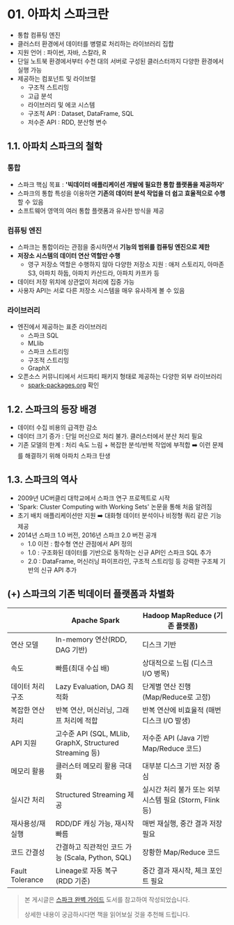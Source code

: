 # 01. 아파치 스파크란

- 통합 컴퓨팅 엔진
- 클러스터 환경에서 데이터를 병렬로 처리하는 라이브러리 집합
- 지원 언어 : 파이썬, 자바, 스칼라, R
- 단일 노트북 환경에서부터 수천 대의 서버로 구성된 클러스터까지 다양한 환경에서 실행 가능
- 제공하는 컴포넌트 및 라이브럴
	- 구조적 스트리밍
	- 고급 분석
	- 라이브러리 및 에코 시스템
	- 구조적 API : Dataset, DataFrame, SQL
	- 저수준 API : RDD, 분산형 변수

## 1.1. 아파치 스파크의 철학

### 통합
- 스파크 핵심 목표 : **'빅데이터 애플리케이션 개발에 필요한 통합 플랫폼을 제공하자'**
- 스파크의 통합 특성을 이용하면 **기존의 데이터 분석 작업을 더 쉽고 효율적으로 수행**할 수 있음
- 소프트웨어 영역의 여러 통합 플랫폼과 유사한 방식을 제공
### 컴퓨팅 엔진
- 스파크는 통합이라는 관점을 중시하면서 **기능의 범위를 컴퓨팅 엔진으로 제한**
- **저장소 시스템의 데이터 연산 역할만 수행**
	- 영구 저장소 역할은 수행하지 않아 다양한 저장소 지원 :
	  애저 스토리지, 아마존 S3, 아파치 하둡, 아파치 카산드라, 아파치 카프카 등
- 데이터 저장 위치에 상관없이 처리에 집중 가능
- 사용자 API는 서로 다른 저장소 시스템을 매우 유사하게 볼 수 있음
### 라이브러리
- 엔진에서 제공하는 표준 라이브러리
	- 스파크 SQL
	- MLlib
	- 스파크 스트리밍
	- 구조적 스트리밍
	- GraphX
- 오픈소스 커뮤니티에서 서드파티 패키지 형태로 제공하는 다양한 외부 라이브러리
	- [spark-packages.org](https://spark-packages.org/) 확인

## 1.2. 스파크의 등장 배경
- 데이터 수집 비용의 급격한 감소
- 데이터 크기 증가 : 단일 머신으로 처리 불가. 클러스터에서 분산 처리 필요
- 기존 모델의 한계 : 처리 속도 느림 + 복잡한 분석/반복 작업에 부적합
➡️ 이런 문제를 해결하기 위해 아파치 스파크 탄생

## 1.3. 스파크의 역사
- 2009년 UC버클리 대학교에서 스파크 연구 프로젝트로 시작
- 'Spark: Cluster Computing with Working Sets' 논문을 통해 처음 알려짐
- 초기 배치 애플리케이션만 지원 ➡️ 대화형 데이터 분석이나 비정형 쿼리 같은 기능 제공
- 2014년 스파크 1.0 버전, 2016년 스파크 2.0 버전 공개
	- 1.0 이전 : 함수형 연산 관점에서 API 정의
	- 1.0 : 구조화된 데이터를 기반으로 동작하는 신규 API인 스파크 SQL 추가
	- 2.0 : DataFrame, 머신러닝 파이프라인, 구조적 스트리밍 등 강력한 구조체 기반의 신규 API 추가


## (+) 스파크의 기존 빅데이터 플랫폼과 차별화

|                 | **Apache Spark**                                     | **Hadoop MapReduce (기존 플랫폼)**           |
| --------------- | ---------------------------------------------------- | --------------------------------------- |
| 연산 모델           | In-memory 연산(RDD, DAG 기반)                            | 디스크 기반                                  |
| 속도              | 빠름(최대 수십 배)                                          | 상대적으로 느림 (디스크 I/O 병목)                   |
| 데이터 처리 구조       | Lazy Evaluation, DAG 최적화                             | 단계별 연산 진행(Map/Reduce로 고정)               |
| 복잡한 연산 처리       | 반복 연산, 머신러닝, 그래프 처리에 적합                              | 반복 연산에 비효율적 (매번 디스크 I/O 발생)             |
| API 지원          | 고수준 API (SQL, MLlib, GraphX, Structured Streaming 등) | 저수준 API (Java 기반 Map/Reduce 코드)         |
| 메모리 활용          | 클러스터 메모리 활용 극대화                                      | 대부분 디스크 기반 저장 중심                        |
| 실시간 처리          | Structured Streaming 제공                              | 실시간 처리 불가 또는 외부 시스템 필요 (Storm, Flink 등) |
| 재사용성/재실행        | RDD/DF 캐싱 가능, 재시작 빠름                                 | 매번 재실행, 중간 결과 저장 필요                     |
| 코드 간결성          | 간결하고 직관적인 코드 가능 (Scala, Python, SQL)                 | 장황한 Map/Reduce 코드                       |
| Fault Tolerance | Lineage로 자동 복구 (RDD 기준)                              | 중간 결과 재시작, 체크 포인트 필요                    |



> 본 게시글은 [스파크 완벽 가이드](https://product.kyobobook.co.kr/detail/S000001810100) 도서를 참고하여 작성되었습니다.
>
> 상세한 내용이 궁금하시다면 책을 읽어보실 것을 추천해 드립니다.